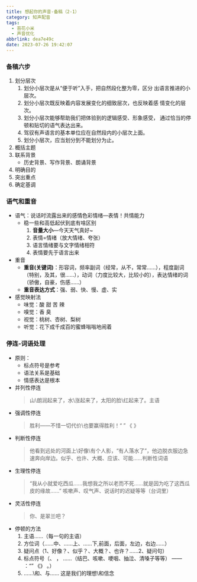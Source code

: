 ```yaml
---
title: 想起你的声音-备稿（2-1）
category: 知声配音
tags:
  - 苔花小米
  - 声音优化
abbrlink: dea7e49c
date: 2023-07-26 19:42:07
---
```


### 备稿六步
1. 划分层次
    1. 划分小层次是从“便于听”入手，把自然段化整为零，区分
    出语言推进的小层次。
    2. 划分小层次既反映着内容发展变化的细致层次，也反映着感
    情变化的层次。
    3. 划分小层次能够帮助我们把体验到的逻辑感受、形象感受，
    通过恰当的停顿和贴切的语气表达出来。
    4. 驾驭有声语言的基本单位应在自然段内的小层次上面。
    5. 划分小层次，应当划分到不能划分为止。
2. 概括主题
3. 联系背景
    - 历史背景、写作背景、朗诵背景
4. 明确目的
5. 突出重点
6. 确定基调

### 语气和重音
- 语气：说话时流露出来的感情色彩情绪—表情！共情能力
    - 稳一些和高低起伏到底有啥区别
        1.  **音量大小**—今天天气真好~
        2. 表情=情绪（放大情绪、夸张）
        3. 语言情绪要与文字情绪相符
        4. 表情要先于语言出来
- 重音
    - **重音(关键词)**：形容词，频率副词（经常，从不，常常……），程度副词（特别，及其，很……），动词（力度比较大，比较小的），表达情绪的词（骄傲，自豪，伤感……）  
    - **重音表达方式**：强、弱、快、慢、虚、实
- 感觉映射法
    - 味觉：酸 甜 苦 辣
    - 嗅觉：香 臭
    - 视觉：桃树、杏树、梨树
    - 听觉：花下成千成百的蜜蜂嗡嗡地闹着      

### 停连-词语处理
- 原则：
    - 标点符号是参考
    - 语法关系是基础
    - 情感表达是根本
- 并列性停连
    > 山\朗润起来了，水\涨起来了，太阳的脸\红起来了。主语
- 强调性停连
    > 胜利——不惜一切代价\也要赢得胜利！“ ” 《 》 
- 判断性停连
    > 他看到远处的河面上\好像\有个人影，“有人落水了”，他边脱衣服边急速奔向岸边。似乎、也许、大概、应该、可能……判断性词语
- 生理性停连
    > “我从小就爱吃西瓜……我想我之所以老而不死……就是因为吃了这西瓜皮的缘故……”  咳嗽声、叹气声、说话时的迟疑等等（台词里）
- 灵活性停连
    > 你、是翠兰吧？
- 停顿的方法
    1. 主语……（每一句的主语） 
    2. 方位词（……中、……上、……下,前面，后面，左边，右边……）
    3. 疑问点（1、好像？、似乎？、大概？、也许？……2、疑问句）
    4. 标点符号（、 ， ……（结巴、咳嗽、哽咽、抽泣、清嗓子等等） —— ：“” 《》 。）
    5. ……\和、与…… 这是我们的理想\和信念




